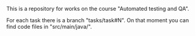 This is a repository for works on the course "Automated testing and QA".

For each task there is a branch "tasks/task#N". On that moment you can find code files in "src/main/java/".
